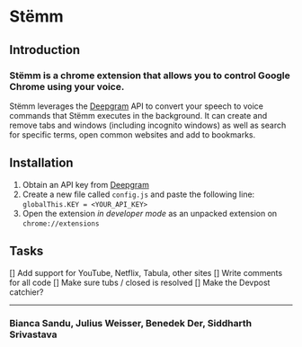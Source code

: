 # Stëmm

## Introduction
### Stëmm is a chrome extension that allows you to control Google Chrome using your voice.

Stëmm leverages the [Deepgram](https://docs.deepgram.com) API to convert your speech to voice commands that Stëmm executes in the background. It can create and remove tabs and windows (including incognito windows) as well as search for specific terms, open common websites and add to bookmarks.

## Installation
1. Obtain an API key from [Deepgram](https://docs.deepgram.com)
2. Create a new file called `config.js` and paste the following line: `globalThis.KEY = <YOUR_API_KEY>`
3. Open the extension *in developer mode* as an unpacked extension on `chrome://extensions`

## Tasks
[] Add support for YouTube, Netflix, Tabula, other sites
[] Write comments for all code
[] Make sure tubs / closed is resolved
[] Make the Devpost catchier?

---

### Bianca Sandu, Julius Weisser, Benedek Der, Siddharth Srivastava